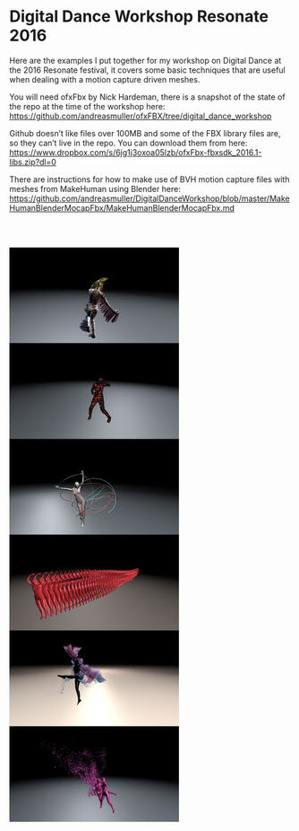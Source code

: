 # Digital Dance Workshop Resonate 2016


Here are the examples I put together for my workshop on Digital Dance at the 2016 Resonate festival, it covers some basic techniques that are useful when dealing with a motion capture driven meshes.


You will need ofxFbx by Nick Hardeman, there is a snapshot of the state of the repo at the time of the workshop here: https://github.com/andreasmuller/ofxFBX/tree/digital_dance_workshop

Github doesn’t like files over 100MB and some of the FBX library files are, so they can’t live in the repo. 
You can download them from here: https://www.dropbox.com/s/6jg1j3oxoa05lzb/ofxFbx-fbxsdk_2016.1-libs.zip?dl=0

There are instructions for how to make use of BVH motion capture files with meshes from MakeHuman using Blender here: https://github.com/andreasmuller/DigitalDanceWorkshop/blob/master/MakeHumanBlenderMocapFbx/MakeHumanBlenderMocapFbx.md


<br>
<br>

![Alt text](Screenshots/DigitalDanceWorkshopScreenshotsSmall.jpg?raw=true "Digital Dance Workshop Screenshots")